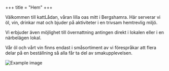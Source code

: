 +++
title = "Hem"
+++

Välkommen till kattLådan, våran lilla oas mitt i Bergshamra. Här serverar vi öl, vin, drinkar
mat och bjuder på aktiviteter i en trivsam hemtrevlig miljö. 

Vi erbjuder även möjlighet till övernattning antingen direkt i lokalen eller i en närbelägen 
lokal.

Vår öl och vårt vin finns endast i småsortiment av vi förespråkar att flera delar på en beställning så alla
får ta del av smakupplevelsen.

![Example image](/img/frontpage.jpg)